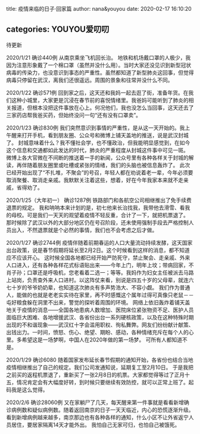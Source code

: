 title: 疫情来临的日子·回家篇
author: nana&youyou
date: 2020-02-17 16:10:20

categories: YOUYOU爱叨叨
---
待更新<!--more-->

2020/1/21 确诊440例
从南京乘坐飞机回长治。
地铁和机场戴口罩的人极少，我因为注意形象戴了一个棉口罩（虽然并没什么用）。当时大家还没见识到新型冠状病毒的传染力，也没意识到事态的严重性。虽然都知道了新型肺炎这回事，但觉得病毒只停留在武汉，离我们还很遥远。周围的景象和往常并没什么不同。

2020/1/22  确诊571例
回到家之后，这天还和我妈一起去逛了街，准备年货。在我们这种小城里，大家更是沉浸在春节前的喜悦情绪里。我爸妈可能听到了肺炎的相关报道，但根本没把这件事放在心上。何况他们，我也没怎么当回事，这天还去了三家药店帮我爸买药，但始终没问一句“还有没有口罩卖”。

2020/1/23 确诊830例
我们突然意识到事情的严重性，是从这一天开始的。我上午醒来打开手机，看到朋友圈、公众号和微博上铺天盖地的推送，说是武汉封城了。
封城意味着什么？我不懂社会学，也不懂政治，但我能明显感觉到，在如今这个信息和交通都如此发达的时代，肺炎的严重程度从封城这件事中可见一斑。
微博上各大官微在不间断的推送着一手的新闻，公众号里有各种各样关于封城的解读，再伴随着朋友圈里或吐槽或紧张的情绪，我们的头脑也被信息轰炸了。
此次已经开始出现了“不扎堆，不聚会”的号召，年轻人都在劝说着老一辈，今年必须要取消聚餐、取消走亲戚。我默默关注着这些，想着，好在今年我家本来就不走亲戚，省得劝了。

2020/1/25（大年初一） 确诊1287例
铁路部门和各航空公司相继推出了免手续费退票的规定。
我和呐呐本来计划的是，初七他来长治找我，我带他去滑雪、看我的母校。可是我们一天天的观望着疫情不轻反重，合计了一下，就把机票退了。
那时候除了武汉以外的大部分地区仍在号召阶段，还未使用强制手段去严格控制人员出入，不然退票就是个必然的事情，我们也不会考虑之后才做。

2020/1/27 确诊2744例
疫情伴随着前期春运的人口大量流动持续发酵，这天国家出台政策，说是春节假期将延长至2月2日。这个时候看到这样的消息，都不知道应不应该开心。
这时候全国各地都已经开始严防死守，禁止聚会、走亲戚、外来人口进入，还有各种各样花式标语贴出来——今年上门，明年上坟；带病回家，不肖子孙；口罩还是呼吸机，您老看着二选一；等等。我妈作为妇女主任被派去马路上站岗，负责查外来人口进村。以这阵仗来看，别说是四五十岁的父母辈，就连六七十岁的爷爷奶奶辈，也知道这次肺炎有多声势浩大、不容小觑。
我们作为普通人，能做的也就是老老实实待在家里，再不时感慨这个属年过得可真像只老鼠－－屯好粮食躲在洞里不出来，警觉的探听着周围的环境。
网络上依旧轰炸着铺天盖地关于疫情的消息——全国各地患病人数增加、医院床位紧张物资不足、医护人员面临巨大困难、各地增援武汉、各省份出台一系列硬核政策，以及在这种特殊时期出现的不和谐现象——武汉红十字会滥用职权、徇私舞弊。网友们纷纷献计献策、出钱出力。一时间，愤怒、伤心、绝望、期盼、感动，各种情绪充斥在每个人的心里。多希望这是一场梦啊，中国人在2020年做的第一场梦。
可所有人都知道不是。

2020/1/29 确诊6080
随着国家发布延长春节假期的通知开始，各省份也结合当地疫情相继推出了自己的规定。我们公司发通知说，延期复工至2月10日。
于是我把之前买的返程机票退了，重新买了一张2月8日的机票。大家都觉得等过了正月十五，情况肯定会有大幅度好转，到时候只要继续有效防控，就可以正常上班了。起码我是这么觉得。

2020/2/6 确诊28060例
又在家躺尸了几天，每天醒来第一件事就是看看新增确诊病例数和疑似病例数。随着返回南京的日子一天天临近，内心的恐慌逐渐升级。看到新增病例越来越多，南京那边也有各种各样的通知，什么小区不让外省返宁人员居住，要居家隔离14天才能外出。
我怕自己无家可归，也怕自己被饿死。
